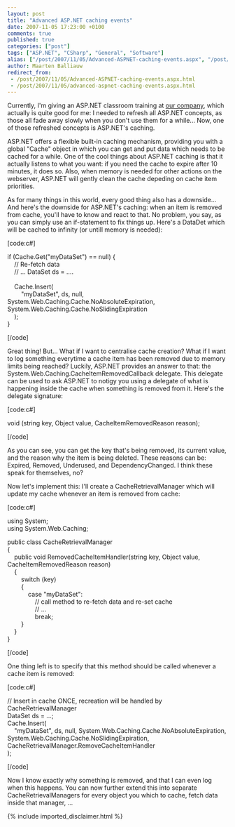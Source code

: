 ```yaml
---
layout: post
title: "Advanced ASP.NET caching events"
date: 2007-11-05 17:23:00 +0100
comments: true
published: true
categories: ["post"]
tags: ["ASP.NET", "CSharp", "General", "Software"]
alias: ["/post/2007/11/05/Advanced-ASPNET-caching-events.aspx", "/post/2007/11/05/advanced-aspnet-caching-events.aspx"]
author: Maarten Balliauw
redirect_from:
 - /post/2007/11/05/Advanced-ASPNET-caching-events.aspx.html
 - /post/2007/11/05/advanced-aspnet-caching-events.aspx.html
---
```

<p>
Currently, I&#39;m giving an ASP.NET classroom training at <a href="http://www.dolmen.be" target="_blank" title="Dolmen">our company</a>, which actually is quite good for me: I needed to refresh all ASP.NET concepts, as those all fade away slowly when you don&#39;t use them for a while... Now, one of those refreshed concepts is ASP.NET&#39;s caching. 
</p>
<p>
ASP.NET offers a flexible built-in caching mechanism, providing you with a global &quot;Cache&quot; object in which you can get and put data which needs to be cached for a while. One of the cool things about ASP.NET caching is that it actually listens to what you want: if you need the cache to expire after 10 minutes, it does so. Also, when memory is needed for other actions on the webserver, ASP.NET will gently clean the cache depeding on cache item priorities. 
</p>
<p>
As for many things in this world, every good thing also has a downside... And here&#39;s the downside for ASP.NET&#39;s caching: when an item is removed from cache, you&#39;ll have to know and react to that. No problem, you say, as you can simply use an if-statement to fix things up. Here&#39;s a DataDet which will be cached to infinity (or untill memory is needed): 
</p>
<p>
[code:c#] 
</p>
<p>
if (Cache.Get(&quot;myDataSet&quot;) == null) {<br />
&nbsp;&nbsp;&nbsp; // Re-fetch data<br />
&nbsp;&nbsp;&nbsp; // ... DataSet ds = .... <br />
<br />
&nbsp;&nbsp;&nbsp; Cache.Insert(<br />
&nbsp;&nbsp;&nbsp;&nbsp;&nbsp;&nbsp;&nbsp; &quot;myDataSet&quot;, ds, null, System.Web.Caching.Cache.NoAbsoluteExpiration, System.Web.Caching.Cache.NoSlidingExpiration<br />
&nbsp;&nbsp;&nbsp; );<br />
} 
</p>
<p>
[/code] 
</p>
<p>
Great thing! But... What if I want to centralise cache creation? What if I want to log something everytime a cache item has been removed due to memory limits being reached? Luckily, ASP.NET provides an answer to that: the System.Web.Caching.CacheItemRemovedCallback delegate. This delegate can be used to ask ASP.NET to notigy you using a delegate of what is happening inside the cache when something is removed from it. Here&#39;s the delegate signature: 
</p>
<p>
[code:c#] 
</p>
<p>
void (string key, Object value, CacheItemRemovedReason reason); 
</p>
<p>
[/code] 
</p>
<p>
As you can see, you can get the key that&#39;s being removed, its current value, and the reason why the item is being deleted. These reasons can be: Expired, Removed, Underused, and DependencyChanged. I think these speak for themselves, no? 
</p>
<p>
Now let&#39;s implement this: I&#39;ll create a CacheRetrievalManager which will update my cache whenever an item is removed from cache: 
</p>
<p>
[code:c#] 
</p>
<p>
using System;<br />
using System.Web.Caching; 
</p>
<p>
public class CacheRetrievalManager<br />
{<br />
&nbsp;&nbsp;&nbsp; public void RemovedCacheItemHandler(string key, Object value, CacheItemRemovedReason reason)<br />
&nbsp;&nbsp;&nbsp; {<br />
&nbsp;&nbsp;&nbsp;&nbsp;&nbsp;&nbsp;&nbsp; switch (key)<br />
&nbsp;&nbsp;&nbsp;&nbsp;&nbsp;&nbsp;&nbsp; {<br />
&nbsp;&nbsp;&nbsp;&nbsp;&nbsp;&nbsp;&nbsp;&nbsp;&nbsp;&nbsp;&nbsp; case &quot;myDataSet&quot;:<br />
&nbsp;&nbsp;&nbsp;&nbsp;&nbsp;&nbsp;&nbsp;&nbsp;&nbsp;&nbsp;&nbsp;&nbsp;&nbsp;&nbsp;&nbsp; // call method to re-fetch data and re-set cache<br />
&nbsp;&nbsp;&nbsp;&nbsp;&nbsp;&nbsp;&nbsp;&nbsp;&nbsp;&nbsp;&nbsp;&nbsp;&nbsp;&nbsp;&nbsp; // ...<br />
&nbsp;&nbsp;&nbsp;&nbsp;&nbsp;&nbsp;&nbsp;&nbsp;&nbsp;&nbsp;&nbsp;&nbsp;&nbsp;&nbsp;&nbsp; break;<br />
&nbsp;&nbsp;&nbsp;&nbsp;&nbsp;&nbsp;&nbsp; }<br />
&nbsp;&nbsp;&nbsp; }<br />
} 
</p>
<p>
[/code] 
</p>
<p>
One thing left is to specify that this method should be called whenever a cache item is removed: 
</p>
<p>
[code:c#] 
</p>
<p>
// Insert in cache ONCE, recreation will be handled by CacheRetrievalManager<br />
DataSet ds = ...;<br />
Cache.Insert(<br />
&nbsp;&nbsp;&nbsp;&nbsp;&quot;myDataSet&quot;, ds, null, System.Web.Caching.Cache.NoAbsoluteExpiration, System.Web.Caching.Cache.NoSlidingExpiration, CacheRetrievalManager.RemoveCacheItemHandler<br />
); 
</p>
<p>
[/code] 
</p>
<p>
Now I know exactly why something is removed, and that I can even log when this happens. You can now further extend this into separate CacheRetrievalManagers for every object you which to cache, fetch data inside that manager, ... 
</p>

{% include imported_disclaimer.html %}
